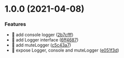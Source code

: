 # 1.0.0 (2021-04-08)


### Features

* 🎸 add console logger ([2b7cfff](https://github.com/suin/logger/commit/2b7cfff1ca948b3738a659e600f7cec9d6fc23f7))
* 🎸 add Logger interface ([6ff4687](https://github.com/suin/logger/commit/6ff468725b95bf328626630e01bfd5df4b691f07))
* 🎸 add muteLogger ([c5c43a7](https://github.com/suin/logger/commit/c5c43a7ea985e2eecedbf27537e06dd96df7b9ad))
* 🎸 expose Logger, console and muteLogger ([e051f3d](https://github.com/suin/logger/commit/e051f3db9784c64f38b8693595db5b28741c41a8))
